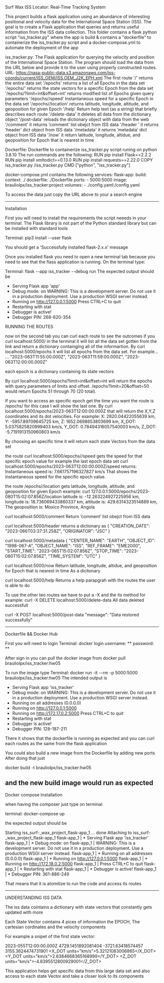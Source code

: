 Surf Wax ISS Locator: Real-Time Tracking System

This project builds a flask application using an abundance of interesting positional and velocity data for the International Space Station (ISS). The goal is to create a Flask application that queries and returns useful information from the ISS data collection.
This folder contains a flask python script "iss_tracker.py" where the app is build & contains a "dockerfile" to containerize the iss_tracker.py script and a docker-compose.yml to automate the deployment of the app

iss_tracker.py: The Flask application for querying the velocity and position of the International Space Station. The program should load the data from the URL below and provide it to the user using properly constructed routes.
URL: https://nasa-public-data.s3.amazonaws.com/iss-coords/current/ISS_OEM/ISS.OEM_J2K_EPH.xml
The first route '/' returns the entire data set
'/epochs' returns a list of all Epochs in the data set
'/epochs/<epoch>' returns the state vectors for a specific Epoch from the data set
'/epochs/<epoch>?limit=int&offset=int' returns modified list of Epochs given query parameters
'/epochs/<epoch>/speed' Instantaneous speed for a specific Epoch in the data set
'/epochs/<epoch>/location' returns latitude, longitude, altitude, and geoposition for given Epoch
'/help' Return help text (as a string) that briefly describes each route
'/delete-data' it deletes all data from the dictionary object
'/post-data' reloads the dictionary object with data from the web
'/comment' it returns ‘comment’ list obejct from ISS data
'/header ' it returns ‘header’ dict object from ISS data
'/metadata' it returns ‘metadata’ dict object from ISS data
'/now' it return latitude, longitude, altidue, and geoposition for Epoch that is nearest in time

Dockerfile: Dockerfile to containerize iss_tracker.py script runing on python 3.8.10
The run commands are the following:
RUN pip install Flask==2.2.2
RUN pip install xmltodict==0.13.0
RUN pip install requests==2.22.0
COPY iss_tracker.py /iss_tracker.py
CMD ["python", "iss_tracker.py"]


docker-compose.yml contains the following 
services:
    flask-app:
        build:
            context: ./
            dockerfile: ./Dockerfile
        ports:
              - 5000:5000
        image: brauliolpx/iss_tracker:project
        volumes:
            - ./config.yaml:/config.yaml


To access the data just copy the URL above to your a search engine

--------------------
Installation

First you will need to install the requirements the script neeeds in your terminal.
The Flask library is not part of the Python standard library but can be installed with standard tools

Terminal: pip3 install --user flask

You should get a 'Successfully installed flask-2.x.x' message

Once you installed flask you need to open a new terminal tab because you need to see that the flass application is running.
On the terminal type:

Terminal: flask --app iss_tracker --debug run
The expected output should be
* Serving Flask app 'app'
* Debug mode: on
WARNING: This is a development server. Do not use it in a production deployment. Use a production WSGI server instead.
* Running on http://127.0.0.1:5000
Press CTRL+C to quit
* Restarting with stat
* Debugger is active!
* Debugger PIN: 268-620-354

RUNNING THE ROUTES

now on the second tab you can curl each route to see the outcomes
if you curl localhost:5000/ in the terminal it will list all the data set gotten from the link and return a dictionary containging all of the informartion.
By curl localhost:5000/epochs it will list all epochs from the data set. For example...
...
"2023-063T11:55:00.000Z",
"2023-063T11:59:00.000Z",
"2023-063T12:00:00.000Z"

each epoch is a dictionary containing its state vectors

By curl localhost:5000/epochs?limit=int&offset=int will return the epochs with query parameters of limits and offset.
/epochs?limit=20&offset=50 would return Epochs 51 through 70 (20 total).

If you want to access an specific epoch get the time you want the route is /epochs/<epoch> for this case I will show the last one.
By curl localhost:5000/epochs/2023-063T12:00:00.000Z that will return the X,Y,Z coordinates and its dot velocities. For example:
X: 2820.04422055639 km,
Y: -5957.89709645725 km,
Z: 1652.0698653803699 km,
X_DOT: 5.0375825820999403 km/s,
Y_DOT: 0.78494316057540003 km/s,
Z_DOT: -5.7191913150960803 km/s

By choosing an specific time it will return each state Vectors from the data set

the route curl localhost:5000/epochs/<epoch>/speed gets the speed for that specific epoch value for example the last epoch data set
curl localhost:5000/epochs/2023-063T12:00:00.000Z/speed
returns:
Instantaneous speed is: 7.661757196327827 km/s
That shows the instantaneous speed for the specific epoch value.


the route /epochs/<epoch>/location gets latitude, longitude, altitude, and geoposition for given Epoch example:
curl 127.0.0.1:5000/epochs/2023-080T15:02:07.856Z/location
latitude is: -12.263224927225956 km,
longitude is: 18.736069433860337 km,
altitude is: 429.6314323514889 km,
The geoposition is: Moxico Province, Angola


curl localhost:5000/comment 
Return ‘comment’ list obejct from ISS data


curl localhost:5000/header
returns a dictionary as 
{
  "CREATION_DATE": "2023-066T03:37:31.258Z",
  "ORIGINATOR": "JSC"
}

curl localhost:5000/metadata
{
  "CENTER_NAME": "EARTH",
  "OBJECT_ID": "1998-067-A",
  "OBJECT_NAME": "ISS",
  "REF_FRAME": "EME2000",
  "START_TIME": "2023-065T15:02:07.856Z",
  "STOP_TIME": "2023-080T15:02:07.856Z",
  "TIME_SYSTEM": "UTC"
}

curl localhost:5000/now
Return latitude, longitude, altidue, and geoposition for Epoch that is nearest in time
As a dicitonary 

curl localhost:5000/help
Returns a help parapgrah with the routes the user is able to do

To use the other teo routes we have to put a -X and the its method for example:
curl -X DELETE localhost:5000/delete-data
	All data deleted successfull

curl -X POST localhost:5000/post-data
"message": "Data restored successfully"

-------------------------
Dockerfile  && Docker Hub

First you will need to login
Terminal: docker login
username: **
password: **

After sign in you can pull the docker image from
docker pull brauliolpx/iss_tracker:hw05

To run the image type
Terminal: docker run -it --rm -p 5000:5000 brauliolpx/iss_tracker:hw05
The intended output is
 * Serving Flask app 'iss_tracker'
 * Debug mode: on
WARNING: This is a development server. Do not use it in a production deployment. Use a production WSGI server instead.
 * Running on all addresses (0.0.0.0)
 * Running on http://127.0.0.1:5000
 * Running on http://172.17.0.2:5000
Press CTRL+C to quit
 * Restarting with stat
 * Debugger is active!
 * Debugger PIN: 128-187-211

There it shows that the dockerfile is running as expected and you can curl each routes as the same from the flask application

You could also build a new image from the Dockerfile by adding new ports
After doing that just

docker build -t brauliolpx/iss_tracker:hw05

and the new build image would run as expected
---------------------------------------
Docker compose Installation 

when having the composer just type on terminal

terminal: docker-compose up

the expected output should be 

Starting iss_surf-_wax_project_flask-app_1 ... done
Attaching to iss_surf-_wax_project_flask-app_1
flask-app_1  |  * Serving Flask app 'iss_tracker'
flask-app_1  |  * Debug mode: on
flask-app_1  | WARNING: This is a development server. Do not use it in a production deployment. Use a production WSGI server instead.
flask-app_1  |  * Running on all addresses (0.0.0.0)
flask-app_1  |  * Running on http://127.0.0.1:5000
flask-app_1  |  * Running on http://172.18.0.2:5000
flask-app_1  | Press CTRL+C to quit
flask-app_1  |  * Restarting with stat
flask-app_1  |  * Debugger is active!
flask-app_1  |  * Debugger PIN: 361-886-249


That means that it is atomitize to run the code and access its routes 


-------------------
UNDERSTANDING ISS DATA

The iss data cointains a dictionary with state vectors that constantly gets updated with more

Each State Vector cointains 4 pices of information the EPOCH, The cartesian cordinates and the velocity components

For example a snipet of the first state vector:

<EPOCH>2023-055T12:00:00.000Z</EPOCH>
 <X units="km">4729.1451892081404</X>
<Y units="km">-3721.63418574457</Y>
<Z units="km">3155.3624474731901</Z>
 <X_DOT units="km/s">5.32121083006865</X_DOT>
 <Y_DOT units="km/s">2.6384668365168999</Y_DOT>
 <Z_DOT units="km/s">-4.8395512800929001</Z_DOT>

This application helps get specific data from this large data set and also access to each state Vector and take a closer look to its components
